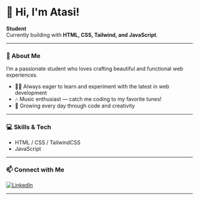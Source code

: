 # 👋 Hi, I'm Atasi!

**Student**  
Currently building with **HTML, CSS, Tailwind, and JavaScript**.

---

### 🚀 About Me
I’m a passionate student who loves crafting beautiful and functional web experiences. 

- 🧑‍💻 Always eager to learn and experiment with the latest in web development
- 🎶 Music enthusiast — catch me coding to my favorite tunes!
- 🌱 Growing every day through code and creativity

---

### 💻 Skills & Tech

- HTML / CSS / TailwindCSS
- JavaScript

---

### 📫 Connect with Me

[![LinkedIn](https://img.shields.io/badge/LinkedIn-Connect-blue?logo=linkedin)](https://www.linkedin.com/in/atasi-sharma-289b2b344)

---

<!--
✨ Fun fact: Music keeps my code flowing!
-->
